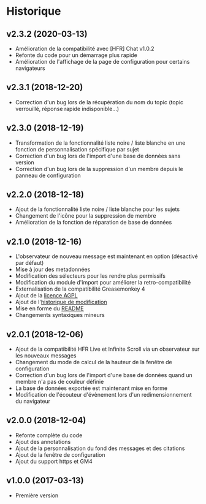 
# Historique

## v2.3.2 (2020-03-13)

- Amélioration de la compatibilité avec [HFR] Chat v1.0.2
- Refonte du code pour un démarrage plus rapide
- Amélioration de l'affichage de la page de configuration pour certains navigateurs

## v2.3.1 (2018-12-20)

- Correction d'un bug lors de la récupération du nom du topic (topic verrouillé, réponse rapide indisponible...)

## v2.3.0 (2018-12-19)

- Transformation de la fonctionnalité liste noire / liste blanche en une fonction de personnalisation spécifique par sujet
- Correction d'un bug lors de l'import d'une base de données sans version
- Correction d'un bug lors de la suppression d'un membre depuis le panneau de configuration

## v2.2.0 (2018-12-18)

- Ajout de la fonctionnalité liste noire / liste blanche pour les sujets
- Changement de l'icône pour la suppression de membre
- Amélioration de la fonction de réparation de base de données

## v2.1.0 (2018-12-16)

- L'observateur de nouveau message est maintenant en option (désactivé par défaut)
- Mise à jour des metadonnées
- Modification des sélecteurs pour les rendre plus permissifs
- Modification du module d'import pour améliorer la retro-compatibilité
- Externalisation de la compatibilité Greasemonkey 4
- Ajout de la [licence AGPL](LICENSE)
- Ajout de l'[historique de modification](CHANGELOG.md)
- Mise en forme du [README](README.md)
- Changements syntaxiques mineurs

## v2.0.1 (2018-12-06)

- Ajout de la compatibilité HFR Live et Infinite Scroll via un observateur sur les nouveaux messages
- Changement du mode de calcul de la hauteur de la fenêtre de configuration
- Correction d'un bug lors de l'import d'une base de données quand un membre n'a pas de couleur définie
- La base de données exportée est maintenant mise en forme
- Modification de l'écouteur d'évènement lors d'un redimensionnement du navigateur

## v2.0.0 (2018-12-04)

- Refonte complète du code
- Ajout des annotations
- Ajout de la personnalisation du fond des messages et des citations
- Ajout de la fenêtre de configuration
- Ajout du support https et GM4

## v1.0.0 (2017-03-13)

- Première version
